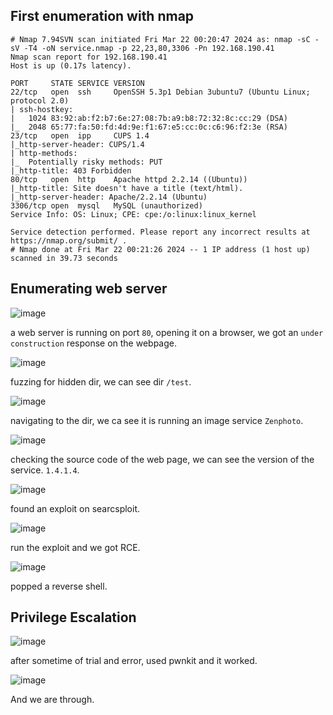 ## First enumeration with nmap 

```shell
# Nmap 7.94SVN scan initiated Fri Mar 22 00:20:47 2024 as: nmap -sC -sV -T4 -oN service.nmap -p 22,23,80,3306 -Pn 192.168.190.41
Nmap scan report for 192.168.190.41
Host is up (0.17s latency).

PORT     STATE SERVICE VERSION
22/tcp   open  ssh     OpenSSH 5.3p1 Debian 3ubuntu7 (Ubuntu Linux; protocol 2.0)
| ssh-hostkey: 
|   1024 83:92:ab:f2:b7:6e:27:08:7b:a9:b8:72:32:8c:cc:29 (DSA)
|_  2048 65:77:fa:50:fd:4d:9e:f1:67:e5:cc:0c:c6:96:f2:3e (RSA)
23/tcp   open  ipp     CUPS 1.4
|_http-server-header: CUPS/1.4
| http-methods: 
|_  Potentially risky methods: PUT
|_http-title: 403 Forbidden
80/tcp   open  http    Apache httpd 2.2.14 ((Ubuntu))
|_http-title: Site doesn't have a title (text/html).
|_http-server-header: Apache/2.2.14 (Ubuntu)
3306/tcp open  mysql   MySQL (unauthorized)
Service Info: OS: Linux; CPE: cpe:/o:linux:linux_kernel

Service detection performed. Please report any incorrect results at https://nmap.org/submit/ .
# Nmap done at Fri Mar 22 00:21:26 2024 -- 1 IP address (1 host up) scanned in 39.73 seconds
```

## Enumerating web server 

![image](https://github.com/n16hth4wk07/n16hth4wk07.github.io/assets/87468669/456ef617-a6fc-4a75-8b47-7090d8bd3f6c)

a web server is running on port `80`, opening it on a browser, we got an `under construction` response on the webpage. 

![image](https://github.com/n16hth4wk07/n16hth4wk07.github.io/assets/87468669/cc3edf23-206f-4d19-8e35-072d2e569b27)

fuzzing for hidden dir, we can see dir `/test`.

![image](https://github.com/n16hth4wk07/n16hth4wk07.github.io/assets/87468669/96143528-cae5-42c2-b13e-04d0c0618288)

navigating to the dir, we ca see it is running an image service `Zenphoto`. 

![image](https://github.com/n16hth4wk07/n16hth4wk07.github.io/assets/87468669/a15ce474-9911-4129-8d25-1c5e063878cf)

checking the source code of the web page, we can see the version of the service. `1.4.1.4`.

![image](https://github.com/n16hth4wk07/n16hth4wk07.github.io/assets/87468669/48ec989e-c9b9-42cf-9806-9169372c214d)

found an exploit on searcsploit. 

![image](https://github.com/n16hth4wk07/n16hth4wk07.github.io/assets/87468669/21ed8358-0032-4f1d-b226-ba8fdc4d1d09)

run the exploit and we got RCE. 

![image](https://github.com/n16hth4wk07/n16hth4wk07.github.io/assets/87468669/f35251ea-1dc8-49e9-8088-f97f5747796b)

popped a reverse shell.



## Privilege Escalation 

![image](https://github.com/n16hth4wk07/n16hth4wk07.github.io/assets/87468669/1825c8ee-cf96-4e54-8a31-0fcd753ed698)

after sometime of trial and error, used pwnkit and it worked. 

![image](https://github.com/n16hth4wk07/n16hth4wk07.github.io/assets/87468669/96c30ae7-5335-48ce-8b2b-3ee03f39d7ab)

And we are through. 

